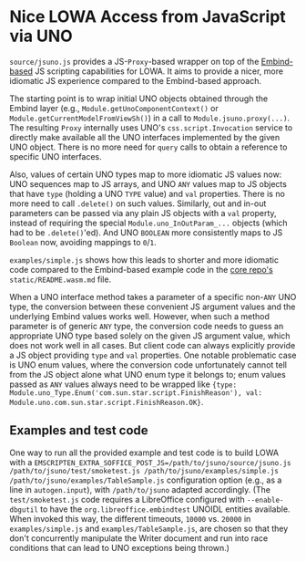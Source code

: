 # Nice LOWA Access from JavaScript via UNO

`source/jsuno.js` provides a JS-`Proxy`-based wrapper on top of the
[Embind-based](https://blog.allotropia.de/2024/04/30/libreoffice-javascripted/) JS scripting
capabilities for LOWA.  It aims to provide a nicer, more idiomatic JS experience compared to the
Embind-based approach.

The starting point is to wrap initial UNO objects obtained through the Embind layer (e.g.,
`Module.getUnoComponentContext()` or `Module.getCurrentModelFromViewSh()`) in a call to
`Module.jsuno.proxy(...)`.  The resulting `Proxy` internally uses UNO's `css.script.Invocation`
service to directly make available all the UNO interfaces implemented by the given UNO object.
There is no more need for `query` calls to obtain a reference to specific UNO interfaces.

Also, values of certain UNO types map to more idiomatic JS values now:  UNO sequences map to JS
arrays, and UNO `ANY` values map to JS objects that have `type` (holding a UNO `TYPE` value) and
`val` properties.  There is no more need to call `.delete()` on such values.  Similarly, out and
in-out parameters can be passed via any plain JS objects with a `val` property, instead of requiring
the special `Module.uno_InOutParam_...` objects (which had to be `.delete()`'ed).  And UNO `BOOLEAN`
more consistently maps to JS `Boolean` now, avoiding mappings to `0`/`1`.

`examples/simple.js` shows how this leads to shorter and more idiomatic code compared to the
Embind-based example code in the [core repo's](https://git.libreoffice.org/core)
`static/README.wasm.md` file.

When a UNO interface method takes a parameter of a specific non-`ANY` UNO type, the conversion
between these convenient JS argument values and the underlying Embind values works well.  However,
when such a method parameter is of generic `ANY` type, the conversion code needs to guess an
appropriate UNO type based solely on the given JS argument value, which does not work well in all
cases.  But client code can always explicitly provide a JS object providing `type` and `val`
properties.  One notable problematic case is UNO enum values, where the conversion code
unfortunately cannot tell from the JS object alone what UNO enum type it belongs to; enum values
passed as `ANY` values always need to be wrapped like
`{type: Module.uno_Type.Enum('com.sun.star.script.FinishReason'),
val: Module.uno.com.sun.star.script.FinishReason.OK}`.

## Examples and test code

One way to run all the provided example and test code is to build LOWA with a `EMSCRIPTEN_EXTRA_SOFFICE_POST_JS=/path/to/jsuno/source/jsuno.js /path/to/jsuno/test/smoketest.js /path/to/jsuno/examples/simple.js /path/to/jsuno/examples/TableSample.js` configuration option (e.g., as a line in `autogen.input`), with `/path/to/jsuno` adapted accordingly.  (The `test/smoketest.js` code requires a LibreOffice configured with `--enable-dbgutil` to have the `org.libreoffice.embindtest` UNOIDL entities available.  When invoked this way, the different timeouts, `10000` vs. `20000` in `examples/simple.js` and `examples/TableSample.js`, are chosen so that they don't concurrently manipulate the Writer document and run into race conditions that can lead to UNO exceptions being thrown.)
